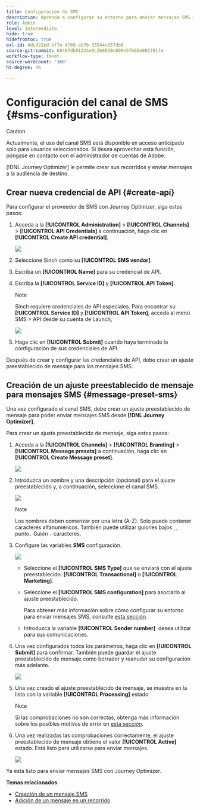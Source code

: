```yaml
---
title: Configuración de SMS
description: Aprenda a configurar su entorno para enviar mensajes SMS con Journey Optimizer
role: Admin
level: Intermediate
hide: true
hidefromtoc: true
exl-id: 4dcd22ed-bf7e-4789-ab7b-33544c857db8
source-git-commit: 68407db81224e9c2b6930c800e57b65e081781fe
workflow-type: tm+mt
source-wordcount: '360'
ht-degree: 4%

---
```


# Configuración del canal de SMS {#sms-configuration}

>[!CAUTION]
>
> Actualmente, el uso del canal SMS está disponible en acceso anticipado solo para usuarios seleccionados. Si desea aprovechar esta función, póngase en contacto con el administrador de cuentas de Adobe.

[!DNL Journey Optimizer] le permite crear sus recorridos y enviar mensajes a la audiencia de destino.

## Crear nueva credencial de API {#create-api}

Para configurar el proveedor de SMS con Journey Optimizer, siga estos pasos:

1. Acceda a la **[!UICONTROL Administration]** > **[!UICONTROL Channels]** > **[!UICONTROL API Credentials]** a continuación, haga clic en **[!UICONTROL Create API credential]**.

   ![](../assets/sms_4.png)

1. Seleccione Sinch como su **[!UICONTROL SMS vendor]**.

1. Escriba un **[!UICONTROL Name]** para su credencial de API.

1. Escriba la **[!UICONTROL Service ID]** y **[!UICONTROL API Token]**.

   >[!NOTE]
   >
   > Sinch requiere credenciales de API especiales. Para encontrar su **[!UICONTROL Service ID]** y **[!UICONTROL API Token]**, acceda al menú SMS > API desde su cuenta de Launch,

   ![](../assets/sms_5.png)

1. Haga clic en **[!UICONTROL Submit]** cuando haya terminado la configuración de sus credenciales de API.

Después de crear y configurar las credenciales de API, debe crear un ajuste preestablecido de mensaje para los mensajes SMS.

## Creación de un ajuste preestablecido de mensaje para mensajes SMS {#message-preset-sms}

Una vez configurado el canal SMS, debe crear un ajuste preestablecido de mensaje para poder enviar mensajes SMS desde **[!DNL Journey Optimizer]**.

Para crear un ajuste preestablecido de mensaje, siga estos pasos:

1. Acceda a la **[!UICONTROL Channels]** > **[!UICONTROL Branding]** > **[!UICONTROL Message presets]** a continuación, haga clic en **[!UICONTROL Create Message preset]**.

   ![](../assets/preset-create.png)

1. Introduzca un nombre y una descripción (opcional) para el ajuste preestablecido y, a continuación, seleccione el canal SMS.

   ![](../assets/sms_preset.png)

   >[!NOTE]
   >
   > Los nombres deben comenzar por una letra (A-Z). Solo puede contener caracteres alfanuméricos. También puede utilizar guiones bajos `_`, punto`.` Guión `-` caracteres.

1. Configure las variables **SMS** configuración.

   ![](../assets/preset-sms.png)

   * Seleccione el **[!UICONTROL SMS Type]** que se enviará con el ajuste preestablecido: **[!UICONTROL Transactional]** o **[!UICONTROL Marketing]**.

   * Seleccione el **[!UICONTROL SMS configuration]** para asociarlo al ajuste preestablecido.

      Para obtener más información sobre cómo configurar su entorno para enviar mensajes SMS, consulte [esta sección](sms-configuration.md).

   * Introduzca la variable **[!UICONTROL Sender number]** &#x200B; desea utilizar para sus comunicaciones.

1. Una vez configurados todos los parámetros, haga clic en **[!UICONTROL Submit]** para confirmar. También puede guardar el ajuste preestablecido de mensaje como borrador y reanudar su configuración más adelante.

   ![](../assets/sms_preset_2.png)

1. Una vez creado el ajuste preestablecido de mensaje, se muestra en la lista con la variable **[!UICONTROL Processing]** estado.

   >[!NOTE]
   >
   >Si las comprobaciones no son correctas, obtenga más información sobre los posibles motivos de error en [esta sección](#monitor-message-presets).

1. Una vez realizadas las comprobaciones correctamente, el ajuste preestablecido de mensaje obtiene el valor **[!UICONTROL Active]** estado. Está listo para utilizarse para enviar mensajes.

   ![](../assets/preset-active.png)

Ya está listo para enviar mensajes SMS con Journey Optimizer.

**Temas relacionados**

* [Creación de un mensaje SMS](../messages/create-sms.md)
* [Adición de un mensaje en un recorrido](../building-journeys/journeys-message.md)
